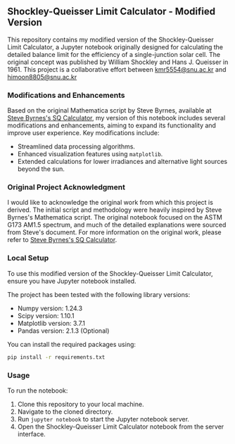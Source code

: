 ## Shockley-Queisser Limit Calculator - Modified Version

This repository contains my modified version of the Shockley-Queisser Limit Calculator, a Jupyter notebook originally designed for calculating the detailed balance limit for the efficiency of a single-junction solar cell. The original concept was published by William Shockley and Hans J. Queisser in 1961. This project is a collaborative effort between kmr5554@snu.ac.kr and himoon8805@snu.ac.kr

### Modifications and Enhancements

Based on the original Mathematica script by Steve Byrnes, available at [Steve Byrnes's SQ Calculator](http://sjbyrnes.com/sq.pdf), my version of this notebook includes several modifications and enhancements, aiming to expand its functionality and improve user experience. Key modifications include:

- Streamlined data processing algorithms.
- Enhanced visualization features using `matplotlib`.
- Extended calculations for lower irradiances and alternative light sources beyond the sun.

### Original Project Acknowledgment

I would like to acknowledge the original work from which this project is derived. The initial script and methodology were heavily inspired by Steve Byrnes's Mathematica script. The original notebook focused on the ASTM G173 AM1.5 spectrum, and much of the detailed explanations were sourced from Steve's document. For more information on the original work, please refer to [Steve Byrnes's SQ Calculator](http://sjbyrnes.com/sq.pdf).

### Local Setup

To use this modified version of the Shockley-Queisser Limit Calculator, ensure you have Jupyter notebook installed. 

The project has been tested with the following library versions:

* Numpy version: 1.24.3
* Scipy version: 1.10.1
* Matplotlib version: 3.7.1
* Pandas version: 2.1.3 (Optional)

You can install the required packages using:

```bash
pip install -r requirements.txt
```

### Usage

To run the notebook:

1. Clone this repository to your local machine.
2. Navigate to the cloned directory.
3. Run `jupyter notebook` to start the Jupyter notebook server.
4. Open the Shockley-Queisser Limit Calculator notebook from the server interface.
